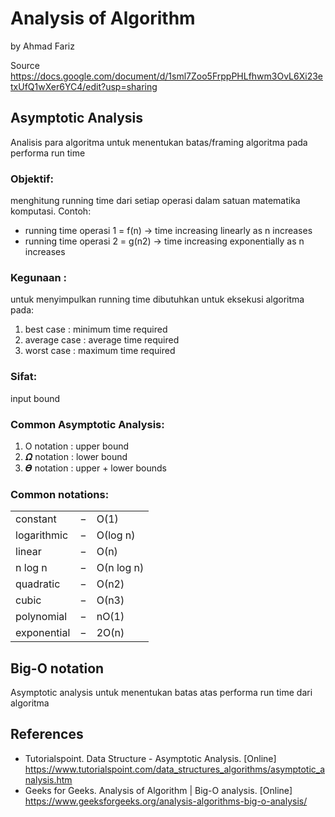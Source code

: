 # Analysis of Algorithm
by Ahmad Fariz 

Source https://docs.google.com/document/d/1sml7Zoo5FrppPHLfhwm3OvL6Xi23etxUfQ1wXer6YC4/edit?usp=sharing

## Asymptotic Analysis
Analisis para algoritma untuk menentukan batas/framing algoritma pada performa run time

### Objektif:
menghitung running time dari setiap operasi dalam satuan matematika komputasi. Contoh:
* running time operasi 1 = f(n) -> time increasing linearly as n increases
* running time operasi 2 = g(n2) -> time increasing exponentially as n increases

### Kegunaan : 
untuk menyimpulkan running time dibutuhkan untuk eksekusi algoritma pada:
1. best case 	: minimum time required
2. average case	: average time required
3. worst case	: maximum time required

### Sifat:
input bound

### Common Asymptotic Analysis:
1. O notation : upper bound 
2. 𝜴 notation : lower bound
3. 𝜭 notation : upper + lower bounds

### Common notations:
| | | |
| --- | --- | ---- |
| constant | − | Ο(1)|
| logarithmic | − | Ο(log n) |
| linear | − | Ο(n) |
| n log n | − | Ο(n log n) |
| quadratic | − | Ο(n2) |
| cubic | − | Ο(n3) |
| polynomial | − | nΟ(1) |
| exponential | − | 2Ο(n) |

## Big-O notation
Asymptotic analysis untuk menentukan batas atas performa run time dari algoritma

## References
* Tutorialspoint. Data Structure - Asymptotic Analysis. [Online] https://www.tutorialspoint.com/data_structures_algorithms/asymptotic_analysis.htm 
* Geeks for Geeks. Analysis of Algorithm | Big-O analysis. [Online] https://www.geeksforgeeks.org/analysis-algorithms-big-o-analysis/ 
